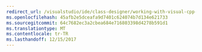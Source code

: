 ```yaml
---
redirect_url: /visualstudio/ide/class-designer/working-with-visual-cpp-code
ms.openlocfilehash: 45afb2e5dceafa9d7401c624074b7d134e621733
ms.sourcegitcommit: 64c7682ec3a2cbea684e716803398d4278b591d1
ms.translationtype: MT
ms.contentlocale: tr-TR
ms.lasthandoff: 12/15/2017
---
```

